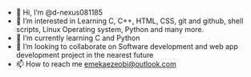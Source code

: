 - 👋 Hi, I’m @d-nexus081185
- 👀 I’m interested in Learning C, C++, HTML, CSS, git and github, shell scripts, Linux Operating system, Python and many more.
- 🌱 I’m currently learning C and Python
- 💞️ I’m looking to collaborate on Software development and web app development project in the nearest future
- 📫 How to reach me emekaezeobi@outlook.com

<!---
d-nexus081185/d-nexus081185 is a ✨ special ✨ repository because its `README.md` (this file) appears on your GitHub profile.
You can click the Preview link to take a look at your changes.
--->
